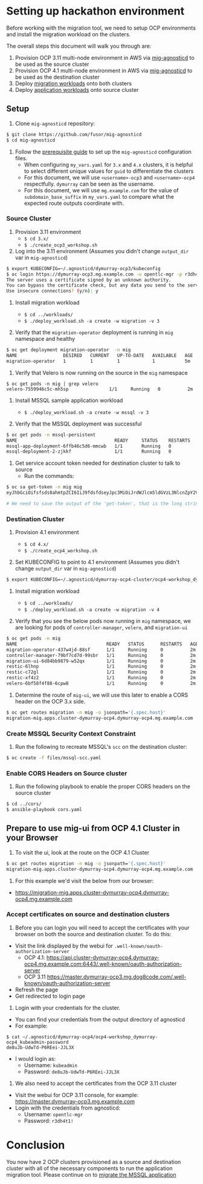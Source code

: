 # Setting up hackathon environment

Before working with the migration tool, we need to setup OCP environments and
install the migration workload on the clusters.

The overall steps this document will walk you through are:

 1. Provision OCP 3.11 multi-node environment in AWS via [mig-agnosticd](https://github.com/fusor/mig-agnosticd/3.x/) to be used as the source cluster
 1. Provision OCP 4.1 multi-node environment in AWS via [mig-agnosticd](https://github.com/fusor/mig-agnosticd/4.x/) to be used as the destination cluster
 1. Deploy [migration workloads](https://github.com/fusor/mig-agnosticd/tree/master/workloads) onto both clusters
 1. Deploy [application workloads](https://github.com/fusor/mig-agnosticd/tree/master/workloads) onto source cluster

## Setup

1. Clone `mig-agnosticd` repository:
```bash
$ git clone https://github.com/fusor/mig-agnosticd
$ cd mig-agnosticd
```
1. Follow the [prerequisite guide](https://github.com/fusor/mig-agnosticd#pre-provisioning-steps) to set up the `mig-agnosticd` configuration files.
    * When configuring `my_vars.yaml` for `3.x` and `4.x` clusters, it is helpful to select different unique values for `guid` to differentiate the clusters
    * For this document, we will use `<username>-ocp3` and `<username>-ocp4` respectfully. `dymurray` can be seen as the username.
    * For this document, we will use `mg.example.com` for the value of `subdomain_base_suffix` in `my_vars.yaml` to compare what the expected route outputs coordinate with.

### Source Cluster
1. Provision 3.11 environment
    * `$ cd 3.x/`
    * `$ ./create_ocp3_workshop.sh`
1. Log into the 3.11 environment (Assumes you didn't change `output_dir` var in `mig-agnosticd`)
```bash
$ export KUBECONFIG=~/.agnosticd/dymurray-ocp3/kubeconfig
$ oc login https://dymurray-ocp3.mg.example.com -u opentlc-mgr -p r3dh4t1!
The server uses a certificate signed by an unknown authority.
You can bypass the certificate check, but any data you send to the server could be intercepted by others.
Use insecure connections? (y/n): y
```

1. Install migration workload
    * `$ cd ../workloads/`
    * `$ ./deploy_workload.sh -a create -w migration -v 3`

1. Verify that the `migration-operator` deployment is running in `mig` namespace and healthy
```bash
$ oc get deployment migration-operator  -n mig
NAME                 DESIRED   CURRENT   UP-TO-DATE   AVAILABLE   AGE
migration-operator   1         1         1            1           5m
```

1. Verify that Velero is now running on the source in the `mig` namespace
```
$ oc get pods -n mig | grep velero 
velero-7559946c5c-mh5sp               1/1     Running   0          2m
```

1. Install MSSQL sample application workload
    * `$ ./deploy_workload.sh -a create -w mssql -v 3`
    
1. Verify that the MSSQL deployment was successful
```bash
$ oc get pods -n mssql-persistent
NAME                                    READY     STATUS    RESTARTS   AGE
mssql-app-deployment-6ffb46c5d6-mmcwb   1/1       Running   0          30m
mssql-deployment-2-zjkkf                1/1       Running   0          19m
```

1. Get service account token needed for destination cluster to talk to source
    * Run the commands:
```bash
$ oc sa get-token -n mig mig
eyJhbGciOifsfsds8ahmtpZCI6IiJ9fdsfdseyJpc3MiOiJrdWJlcm5ldGVzL3NlcnZpY2VhY2NvdW50Iiwia3ViZXJuZXRlcy5pby9zZXJ2aWNlYWNjb3VudC9uYW1lc3BhY2UiOiJtaWciLCJrdWJlcm5ldGVzLmlvL3NlcnZpY2VhY2NvdW50L3NlY3JldC5uYW1lIjoibWlnLXRva2VuLTdxMnhjIiwia3ViZXJuZXRlcy5pby9zZXJ2aWNlYWNjb3VudC9zZXJ2aWNlLWFjY291bnQubmFtZSI6Im1pZyIsImt1YmVybmss7gc2VydmljZWFjY291bnQvc2VydmljZS1hY2NvdW50LnVpZCI6IjQ5NjYyZjgxLWEzNDItMTFlOS05NGRjLTA2MDlkNjY4OTQyMCIsInN1YiI6InN5c3RlbTpzZXJ2aWNlYWNjb3VudDptaWc6bWlnIn0.Qhcv0cwP539nSxbhIHFNHen0PNXSfLgBiDMFqt6BvHZBLET_UK0FgwyDxnRYRnDAHdxAGHN3dHxVtwhu-idHKI-mKc7KnyNXDfWe5O0c1xWv63BbEvyXnTNvpJuW1ChUGCY04DBb6iuSVcUMi04Jy_sVez00FCQ56xMSFzy5nLW5QpLFiFOTj2k_4Krcjhs8dgf02dgfkkshshjfgfsdfdsfdsa8fdsgdsfd8fasfdaTScsu4lEDSbMY25rbpr-XqhGcGKwnU58qlmtJcBNT3uffKuxAdgbqa-4zt9cLFeyayTKmelc1MLswlOvu3vvJ2soFx9VzWdPbGRMsjZWWLvJ246oyzwykYlBunYJbX3D_uPfyqoKfzA

# We need to save the output of the 'get-token', that is the long string we will enter into the mig-ui when we create a new cluster entry.
```

### Destination Cluster
1. Provision 4.1 environment
    * `$ cd 4.x/`
    * `$ ./create_ocp4_workshop.sh`
    
1. Set KUBECONFIG to point to 4.1 environment (Assumes you didn't change `output_dir` var in `mig-agnosticd`)
```bash
$ export KUBECONFIG=~/.agnosticd/dymurray-ocp4-cluster/ocp4-workshop_dymurray-ocp4_kubeconfig
```

1. Install migration workload
    * `$ cd ../workloads/`
    * `$ ./deploy_workload.sh -a create -w migration -v 4`

1. Verify that you see the below pods now running in `mig` namespace, we are looking for pods of `controller-manager`, `velero`, and `migration-ui`
```bash
$ oc get pods -n mig
NAME                                 READY   STATUS      RESTARTS   AGE
migration-operator-437w4jd-88sf      1/1     Running     0          2m
controller-manager-79bf7cd7d-99sbr   1/1     Running     0          2m
migration-ui-6d84bb9879-w52qx        1/1     Running     0          2m
restic-6lhnp                         1/1     Running     0          2m
restic-c72gl                         1/1     Running     0          2m
restic-xf4z2                         1/1     Running     0          2m
velero-6bf58f4f88-6cpw8              1/1     Running     0          2m
```

1. Determine the route of `mig-ui`, we will use this later to enable a CORS header on the OCP 3.x side.
```bash
$ oc get routes migration -n mig -o jsonpath='{.spec.host}'
migration-mig.apps.cluster-dymurray-ocp4.dymurray-ocp4.mg.example.com
```

### Create MSSQL Security Context Constraint

1. Run the following to recreate MSSQL's `scc` on the destination cluster:
```bash
$ oc create -f files/mssql-scc.yaml
```

### Enable CORS Headers on Source cluster

1. Run the following playbook to enable the proper CORS headers on the source cluster
```bash
$ cd ../cors/
$ ansible-playbook cors.yaml
```

## Prepare to use mig-ui from OCP 4.1 Cluster in your Browser
1. To visit the ui, look at the route on the OCP 4.1 Cluster
```bash
$ oc get routes migration -n mig -o jsonpath='{.spec.host}'
migration-mig.apps.cluster-dymurray-ocp4.dymurray-ocp4.mg.example.com
```

1. For this example we'd visit the below from our browser:
  * https://migration-mig.apps.cluster-dymurray-ocp4.dymurray-ocp4.mg.example.com

### Accept certificates on source and destination clusters

1. Before you can login you will need to accept the certificates with your
   browser on both the source and destination cluster. To do this:
  * Visit the link displayed by the webui for `.well-known/oauth-authorization-server`
    * OCP 4.1: https://api.cluster-dymurray-ocp4.dymurray-ocp4.mg.example.com:6443/.well-known/oauth-authorization-server
    * OCP 3.11 https://master.dymurray-ocp3.mg.dog8code.com/.well-known/oauth-authorization-server
  * Refresh the page
  * Get redirected to login page
1. Login with your credentials for the cluster.
  * You can find your credentials from the output directory of agnosticd
  * For example:
```
$ cat ~/.agnosticd/dymurray-ocp4/ocp4-workshop_dymurray-ocp4_kubeadmin-password 
de8uJb-UdwTd-P6REei-JJL3X
```
  * I would login as:
    * Username:    `kubeadmin`
    * Password:    `de8uJb-UdwTd-P6REei-JJL3X`
1. We also need to accept the certificates from the OCP 3.11 cluster
  * Visit the webui for OCP 3.11 console, for example: https://master.dymurray-ocp3.mg.example.com
  * Login with the credentials from agnosticd:
    * Username: `opentlc-mgr`
    * Password: `r3dh4t1!`


# Conclusion

You now have 2 OCP clusters provisioned as a source and destination cluster with all of the necessary components to run the application migration tool. Please continue on to [migrate the MSSQL application](./Migrate.md)
